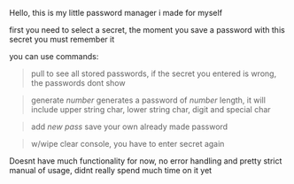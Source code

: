 Hello, this is my little password manager i made for myself

first you need to select a secret, the moment you save a password with this secret you must remember it

you can use commands:

>pull
 to see all stored passwords, if the secret you entered is wrong, the passwords dont show

>generate *number*
  generates a password of *number* length, it will include upper string char, lower string char, digit and special char

>add *new pass*
 save your own already made password

>w/wipe
 clear console, you have to enter secret again


Doesnt have much functionality for now, no error handling and pretty strict manual of usage, didnt really spend much time on it yet
